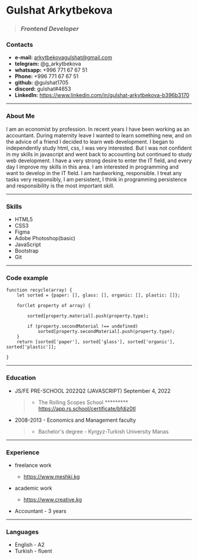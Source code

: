 # Gulshat Arkytbekova

>### *Frontend Developer*


### Contacts
- __e-mail:__ <arkytbekovagulshat@gmail.com>
- __telegram:__ @g_arkytbekova
- __whatsapp:__ +996 771 67 67 51
- __Phone:__ +996 771 67 67 51
- __github:__ @gulshat1705
- __discord:__ gulshat#4653
- __LinkedIn:__ <https://www.linkedin.com/in/gulshat-arkytbekova-b396b3170>

___________

### About Me
I am an economist by profession. In recent years I have been working as an accountant. During maternity leave I wanted to learn something new, and on the advice of a friend I decided to learn web development. I began to independently study html, css, I was very interested. But I was not confident in my skills in javascript and went back to accounting but continued to study web development. I have a very strong desire to enter the IT field, and every day I improve my skills in this area. I am interested in programming and want to develop in the IT field. I am hardworking, responsible. I treat any tasks very responsibly, I am persistent, I think in programming persistence and responsibility is the most important skill.

____________

### Skills
- HTML5
- CSS3
- Figma
- Adobe Photoshop(basic)
- JavaScript
- Bootstrap
- Git

____________

### Code example
```
function recycle(array) {
    let sorted = {paper: [], glass: [], organic: [], plastic: []};

    for(let property of array) {

        sorted[property.material].push(property.type);
        
        if (property.secondMaterial !== undefined)
            sorted[property.secondMaterial].push(property.type);
    }
    return [sorted['paper'], sorted['glass'], sorted['organic'], sorted['plastic']];

}
```
____________

### Education

- JS/FE PRE-SCHOOL 2022Q2 (JAVASCRIPT) September 4, 2022
  > * The Rolling Scopes School *********
      https://app.rs.school/certificate/bfdjz0tl

- 2008-2013 - Economics and Management faculty 
  > * Bachelor's degree - Kyrgyz-Turkish University Manas 

____________

### Experience
- freelance work
    - <https://www.meshki.kg>
- academic work
    - <https://www.creative.kg>

- Accountant - 3 years    

____________

### Languages
 - English - A2
 - Turkish - fluent